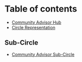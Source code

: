 # Table of contents

* [Community Advisor Hub](README.md)
* [Circle Representation](circle-representation.md)

## Sub-Circle

* [Community Advisor Sub-Circle](sub-circle/community-advisor-sub-circle.md)
